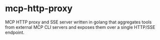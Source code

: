 # mcp-http-proxy

MCP HTTP proxy and SSE server written in golang that aggregates tools from external MCP CLI servers and exposes them over a single HTTP/SSE endpoint.